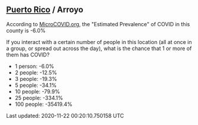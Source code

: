 
## [Puerto Rico](/united-states/puerto-rico) / Arroyo

According to [MicroCOVID.org](http://microcovid.org),
the "Estimated Prevalence" of COVID in this county is -6.0%

If you interact with a certain number of people in this location
(all at once in a group, or spread out across the day), what is the chance that
1 or more of them has COVID?

- 1 person: -6.0%
- 2 people: -12.5%
- 3 people: -19.3%
- 5 people: -34.1%
- 10 people: -79.9%
- 25 people: -334.1%
- 100 people: -35419.4%

Last updated: 2020-11-22 00:20:10.750158 UTC
